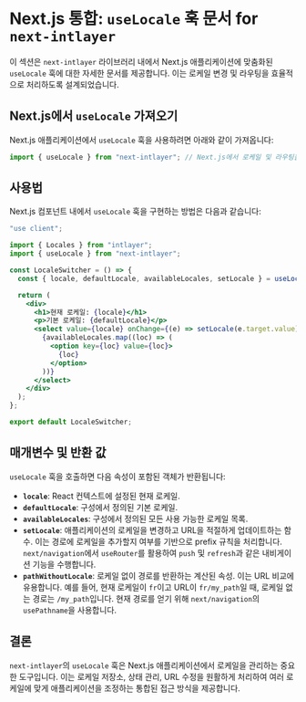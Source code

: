 # Next.js 통합: `useLocale` 훅 문서 for `next-intlayer`

이 섹션은 `next-intlayer` 라이브러리 내에서 Next.js 애플리케이션에 맞춤화된 `useLocale` 훅에 대한 자세한 문서를 제공합니다. 이는 로케일 변경 및 라우팅을 효율적으로 처리하도록 설계되었습니다.

## Next.js에서 `useLocale` 가져오기

Next.js 애플리케이션에서 `useLocale` 훅을 사용하려면 아래와 같이 가져옵니다:

```javascript
import { useLocale } from "next-intlayer"; // Next.js에서 로케일 및 라우팅을 관리하는 데 사용됨
```

## 사용법

Next.js 컴포넌트 내에서 `useLocale` 훅을 구현하는 방법은 다음과 같습니다:

```jsx
"use client";

import { Locales } from "intlayer";
import { useLocale } from "next-intlayer";

const LocaleSwitcher = () => {
  const { locale, defaultLocale, availableLocales, setLocale } = useLocale();

  return (
    <div>
      <h1>현재 로케일: {locale}</h1>
      <p>기본 로케일: {defaultLocale}</p>
      <select value={locale} onChange={(e) => setLocale(e.target.value)}>
        {availableLocales.map((loc) => (
          <option key={loc} value={loc}>
            {loc}
          </option>
        ))}
      </select>
    </div>
  );
};

export default LocaleSwitcher;
```

## 매개변수 및 반환 값

`useLocale` 훅을 호출하면 다음 속성이 포함된 객체가 반환됩니다:

- **`locale`**: React 컨텍스트에 설정된 현재 로케일.
- **`defaultLocale`**: 구성에서 정의된 기본 로케일.
- **`availableLocales`**: 구성에서 정의된 모든 사용 가능한 로케일 목록.
- **`setLocale`**: 애플리케이션의 로케일을 변경하고 URL을 적절하게 업데이트하는 함수. 이는 경로에 로케일을 추가할지 여부를 기반으로 prefix 규칙을 처리합니다. `next/navigation`에서 `useRouter`를 활용하여 `push` 및 `refresh`과 같은 내비게이션 기능을 수행합니다.
- **`pathWithoutLocale`**: 로케일 없이 경로를 반환하는 계산된 속성. 이는 URL 비교에 유용합니다. 예를 들어, 현재 로케일이 `fr`이고 URL이 `fr/my_path`일 때, 로케일 없는 경로는 `/my_path`입니다. 현재 경로를 얻기 위해 `next/navigation`의 `usePathname`을 사용합니다.

## 결론

`next-intlayer`의 `useLocale` 훅은 Next.js 애플리케이션에서 로케일을 관리하는 중요한 도구입니다. 이는 로케일 저장소, 상태 관리, URL 수정을 원활하게 처리하여 여러 로케일에 맞게 애플리케이션을 조정하는 통합된 접근 방식을 제공합니다.
